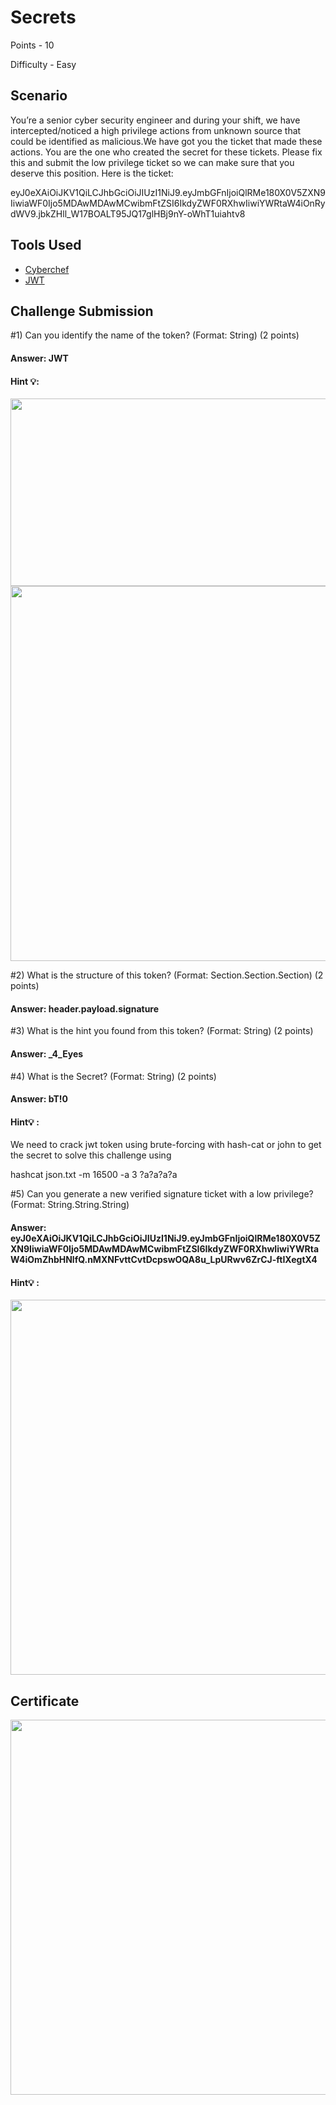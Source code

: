 # Secrets

Points - 10

Difficulty - Easy

**Scenario**
-------------
You’re a senior cyber security engineer and during your shift, we have intercepted/noticed a high privilege actions from unknown source that could be identified as malicious.We have got you the ticket that made these actions.
You are the one who created the secret for these tickets. Please fix this and submit the low privilege ticket so we can make sure that you deserve this position.
Here is the ticket:

eyJ0eXAiOiJKV1QiLCJhbGciOiJIUzI1NiJ9.eyJmbGFnIjoiQlRMe180X0V5ZXN9IiwiaWF0Ijo5MDAwMDAwMCwibmFtZSI6IkdyZWF0RXhwIiwiYWRtaW4iOnRydWV9.jbkZHll_W17BOALT95JQ17glHBj9nY-oWhT1uiahtv8

**Tools Used**
--------------
- [Cyberchef](https://gchq.github.io/CyberChef)
- [JWT](https://jwt.io/)
  
**Challenge Submission**
---------------------
#1) Can you identify the name of the token? (Format: String) (2 points)
  #### Answer: JWT
  #### Hint 💡:
  <img src="https://github.com/AthiraBR/PortfolioProjects/assets/87892369/8b5655c0-dd43-4a82-b6ca-c75a46b2eac6"  width="1200" height = "300">

  <img src ="https://github.com/AthiraBR/PortfolioProjects/assets/87892369/9bf78383-84e1-481d-9081-9ac29f173e03"  width="800" height = "600">
 
#2) What is the structure of this token? (Format: Section.Section.Section) (2 points)
  #### Answer: header.payload.signature

#3) What is the hint you found from this token? (Format: String) (2 points)
  #### Answer: _4_Eyes

#4) What is the Secret? (Format: String) (2 points)
  #### Answer: bT!0
  #### Hint💡 : 
  We need to crack jwt token using brute-forcing with hash-cat or john to get the secret to solve this challenge using 
  
  hashcat json.txt -m 16500 -a 3 ?a?a?a?a

#5) Can you generate a new verified signature ticket with a low privilege? (Format: String.String.String) 
  #### Answer:  eyJ0eXAiOiJKV1QiLCJhbGciOiJIUzI1NiJ9.eyJmbGFnIjoiQlRMe180X0V5ZXN9IiwiaWF0Ijo5MDAwMDAwMCwibmFtZSI6IkdyZWF0RXhwIiwiYWRtaW4iOmZhbHNlfQ.nMXNFvttCvtDcpswOQA8u_LpURwv6ZrCJ-ftIXegtX4
  #### Hint💡 : 
  <img src="https://github.com/AthiraBR/PortfolioProjects/assets/87892369/bef0f292-7ebd-413d-9ce6-c5cc001eb81f" width="800" height = "600">

**Certificate**
------------------
<img src = "https://github.com/AthiraBR/PortfolioProjects/assets/87892369/d554ce53-2a5a-4a15-a49e-db2773e5c788"  width="800" height = "600">
